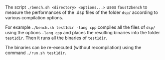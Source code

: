 The script `./bench.sh <directory> <options...>` uses `faust2bench` to measure the performances of the .dsp files of the folder `dsp/` according to various compilation options.

For example `./bench.sh test1dir -lang cpp` compiles all the files of `dsp/` using the options `-lang cpp` and places the resulting binaries into the folder `test1dir`. Then it runs all the binaries of `test1dir`.

The binaries can be re-executed (without recompilation) using the command `./run.sh test1dir`.
